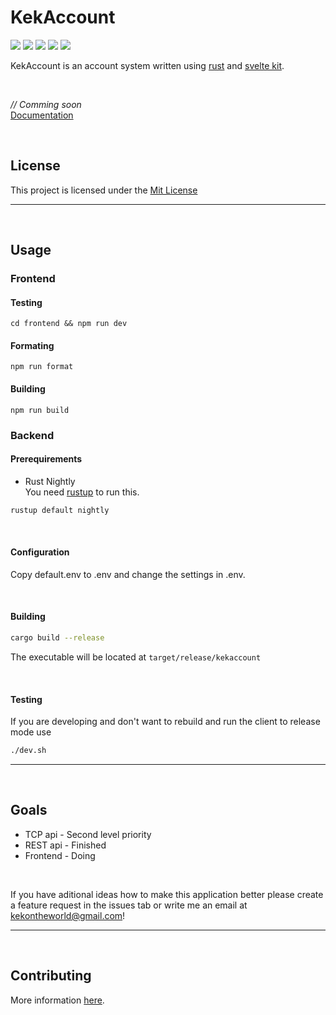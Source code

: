 # KekAccount
![](https://tokei.rs/b1/github/KotwOSS/kekaccount)
![](https://tokei.rs/b1/github/KotwOSS/kekaccount?category=blanks)
![](https://tokei.rs/b1/github/KotwOSS/kekaccount?category=code)
![](https://tokei.rs/b1/github/KotwOSS/kekaccount?category=comments)
![](https://tokei.rs/b1/github/KotwOSS/kekaccount?category=files)
<br>

KekAccount is an account system written using [rust](https://www.rust-lang.org/) and [svelte kit](https://kit.svelte.dev/). 

<br>

*// Comming soon*<br>
[Documentation](https://oss.kotw.dev/kekaccount/docs/)

<br>

## License
This project is licensed under the [Mit License](https://mit-license.org/)

<hr>
<br>

## Usage

### Frontend

#### Testing
```
cd frontend && npm run dev
```

#### Formating
```
npm run format
```

#### Building
```
npm run build
```

### Backend

#### Prerequirements

- Rust Nightly <br>
You need [rustup](https://rustup.rs/) to run this.

```sh
rustup default nightly
```

<br>

#### Configuration
Copy default.env to .env and change the settings in .env.

<br>

#### Building
```sh
cargo build --release
```

The executable will be located at `target/release/kekaccount`

<br>

#### Testing
If you are developing and don't want to rebuild and run the client to release mode use
```sh
./dev.sh
```

<hr>
<br>

## Goals

- TCP api - Second level priority
- REST api - Finished
- Frontend - Doing

<br>

If you have aditional ideas how to make this application better please create a feature request in the issues tab or write me an email at [kekontheworld@gmail.com](mailto:kekontheworld@gmail.com)!

<hr>
<br>

## Contributing
More information [here](https://oss.kotw.dev/kekaccount/CONTRIBUTE).
